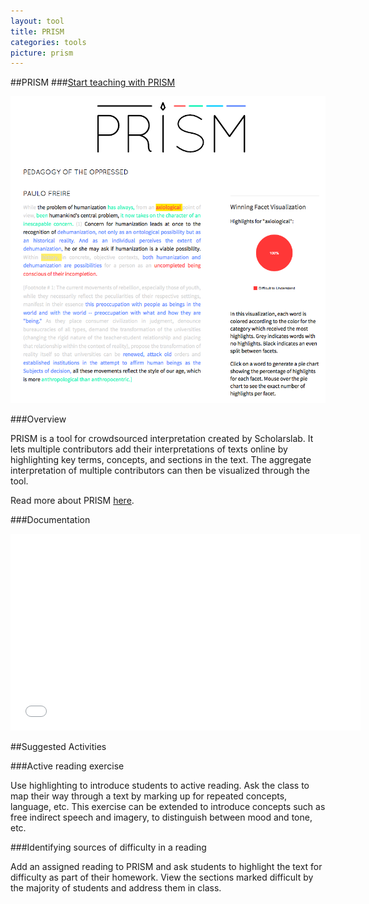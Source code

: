 ```yaml
---
layout: tool
title: PRISM
categories: tools
picture: prism
---
```


##PRISM <span class="arrowh2"></span>
###[Start teaching with PRISM](http://prism.scholarslab.org/) <span class="arrowh3"></span>

![](../assets/images/post/prism2.png)

###Overview <span class="arrowh3"></span>

PRISM is a tool for crowdsourced interpretation created by Scholarslab. It lets multiple contributors add their interpretations of texts online by highlighting key terms, concepts, and sections in the text. The aggregate interpretation of multiple contributors can then be visualized through the tool.

Read more about PRISM [here](http://prism.scholarslab.org/pages/about?locale=en).

###Documentation <span class="arrowh3"></span>

<embed width="560" height="315" src="//www.youtube.com/embed/AxHDcW15UBI"></embed>

##Suggested Activities <span class="arrowh2"></span>

###Active reading exercise <span class="arrowh3"></span>

Use highlighting to introduce students to active reading. Ask the class to map their way through a text by marking up for repeated concepts, language, etc. This exercise can be extended to introduce concepts such as free indirect speech and imagery, to distinguish between mood and tone, etc.

###Identifying sources of difficulty in a reading <span class="arrowh3"></span>

Add an assigned reading to PRISM and ask students to highlight the text for difficulty as part of their homework. View the sections marked difficult by the majority of students and address them in class.